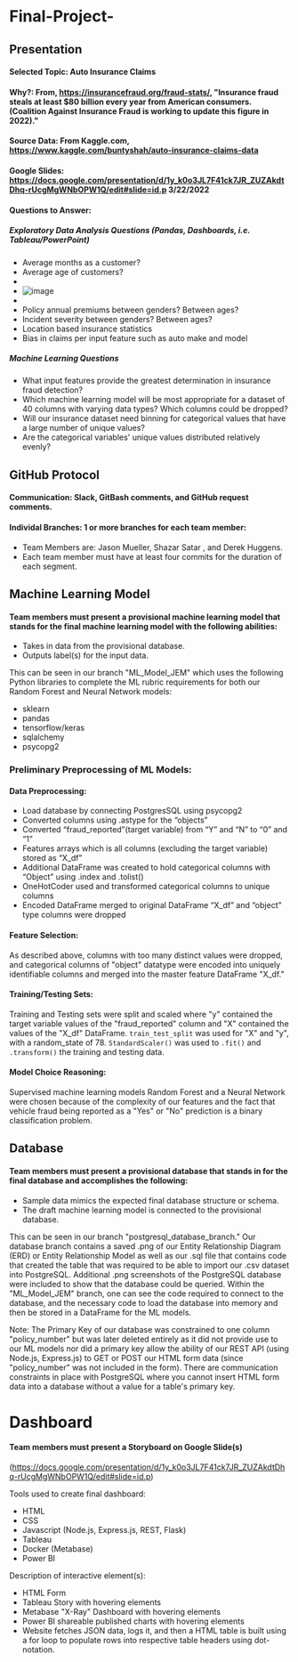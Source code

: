 # Final-Project-

## Presentation

#### Selected Topic: Auto Insurance Claims
#### Why?: From, https://insurancefraud.org/fraud-stats/, "Insurance fraud steals at least $80 billion every year from American consumers. (Coalition Against Insurance Fraud is working to update this figure in 2022)."
#### Source Data: From Kaggle.com, https://www.kaggle.com/buntyshah/auto-insurance-claims-data
#### Google Slides: https://docs.google.com/presentation/d/1y_k0o3JL7F41ck7JR_ZUZAkdtDhq-rUcgMgWNbOPW1Q/edit#slide=id.p 3/22/2022
#### Questions to Answer: 

##### Exploratory Data Analysis Questions (Pandas, Dashboards, i.e. Tableau/PowerPoint)

- Average months as a customer?
- Average age of customers?
- 
- ![image](https://user-images.githubusercontent.com/89805399/160717846-61ec94f1-228e-46ce-99e0-d06e89f29250.png)
- 
- Policy annual premiums between genders? Between ages?
- Incident severity between genders? Between ages?
- Location based insurance statistics
- Bias in claims per input feature such as auto make and model

##### Machine Learning Questions

- What input features provide the greatest determination in insurance fraud detection?
- Which machine learning model will be most appropriate for a dataset of 40 columns with varying data types? Which columns could be dropped?
- Will our insurance dataset need binning for categorical values that have a large number of unique values?
- Are the categorical variables' unique values distributed relatively evenly?

## GitHub Protocol

#### Communication: Slack, GitBash comments, and GitHub request comments.

#### Individal Branches: 1 or more branches for each team member:
- Team Members are: Jason Mueller, Shazar Satar , and Derek Huggens.
- Each team member must have at least four commits for the duration of each segment.

## Machine Learning Model

#### Team members must present a provisional machine learning model that stands for the final machine learning model with the following abilities:
- Takes in data from the provisional database.
- Outputs label(s) for the input data.

This can be seen in our branch "ML_Model_JEM" which uses the following Python libraries to complete the ML rubric requirements for both our Random Forest and Neural Network models:
  - sklearn
  - pandas
  - tensorflow/keras
  - sqlalchemy
  - psycopg2

### Preliminary Preprocessing of ML Models:

#### Data Preprocessing: 
 - Load database by connecting PostgresSQL using psycopg2
 - Converted columns using .astype for the “objects”   
 - Converted “fraud_reported”(target variable) from “Y” and “N” to “0” and “1”
 - Features arrays which is all columns (excluding the target variable) stored as “X_df”
 - Additional DataFrame was created to hold categorical columns with “Object”  using .index and .tolist()
 - OneHotCoder used and transformed  categorical columns to unique columns
 - Encoded DataFrame merged to original DataFrame “X_df” and “object” type columns were dropped   


#### Feature Selection: 
As described above, columns with too many distinct values were dropped, and categorical columns of "object" datatype were encoded into uniquely identifiable columns and merged into the master feature DataFrame "X_df."

#### Training/Testing Sets: 
Training and Testing sets were split and scaled where "y" contained the target variable values of the "fraud_reported" column and "X" contained the values of the "X_df" DataFrame. `train_test_split` was used for "X" and "y", with a random_state of 78. `StandardScaler()` was used to `.fit()` and `.transform()` the training and testing data.

#### Model Choice Reasoning: 
Supervised machine learning models Random Forest and a Neural Network were chosen because of the complexity of our features and the fact that vehicle fraud being reported as a "Yes" or "No" prediction is a binary classification problem.

## Database

#### Team members must present a provisional database that stands in for the final database and accomplishes the following:
- Sample data mimics the expected final database structure or schema.
- The draft machine learning model is connected to the provisional database.

This can be seen in our branch "postgresql_database_branch." Our database branch contains a saved .png of our Entity Relationship Diagram (ERD) or Entity Relationship Model as well as our .sql file that contains code that created the table that was required to be able to import our .csv dataset into PostgreSQL. Additional .png screenshots of the PostgreSQL database were included to show that the database could be queried. Within the "ML_Model_JEM" branch, one can see the code required to connect to the database, and the necessary code to load the database into memory and then be stored in a DataFrame for the ML models.

Note: The Primary Key of our database was constrained to one column "policy_number" but was later deleted entirely as it did not provide use to our ML models nor did a primary key allow the ability of our REST API (using Node.js, Express.js) to GET or POST our HTML form data (since "policy_number" was not included in the form). There are communication constraints in place with PostgreSQL where you cannot insert HTML form data into a database without a value for a table's primary key.

# Dashboard

#### Team members must present a Storyboard on Google Slide(s) 
(https://docs.google.com/presentation/d/1y_k0o3JL7F41ck7JR_ZUZAkdtDhq-rUcgMgWNbOPW1Q/edit#slide=id.p)

Tools used to create final dashboard:
  - HTML
  - CSS
  - Javascript (Node.js, Express.js, REST, Flask)
  - Tableau
  - Docker (Metabase)
  - Power BI
  
Description of interactive element(s):

  - HTML Form
  - Tableau Story with hovering elements
  - Metabase "X-Ray" Dashboard with hovering elements
  - Power BI shareable published charts with hovering elements
  - Website fetches JSON data, logs it, and then a HTML table is built using a for loop to populate rows into respective table headers using dot-notation.
